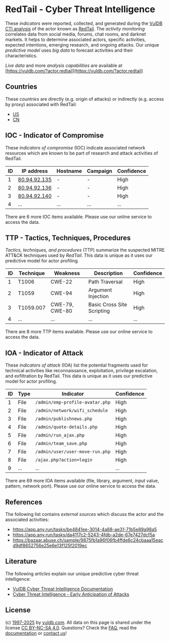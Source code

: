 # RedTail - Cyber Threat Intelligence

These _indicators_ were reported, collected, and generated during the [VulDB CTI analysis](https://vuldb.com/?kb.cti) of the actor known as [RedTail](https://vuldb.com/?actor.redtail). The _activity monitoring_ correlates data from social media, forums, chat rooms, and darknet markets. It helps to determine associated actors, specific activities, expected intentions, emerging research, and ongoing attacks. Our unique _predictive model_ uses _big data_ to forecast activities and their characteristics.

_Live data_ and more _analysis capabilities_ are available at [https://vuldb.com/?actor.redtail](https://vuldb.com/?actor.redtail)

## Countries

These _countries_ are directly (e.g. origin of attacks) or indirectly (e.g. access by proxy) associated with RedTail:

* [US](https://vuldb.com/?country.us)
* [CN](https://vuldb.com/?country.cn)

## IOC - Indicator of Compromise

These _indicators of compromise_ (IOC) indicate associated network resources which are known to be part of research and attack activities of RedTail.

ID | IP address | Hostname | Campaign | Confidence
-- | ---------- | -------- | -------- | ----------
1 | [80.94.92.135](https://vuldb.com/?ip.80.94.92.135) | - | - | High
2 | [80.94.92.136](https://vuldb.com/?ip.80.94.92.136) | - | - | High
3 | [80.94.92.140](https://vuldb.com/?ip.80.94.92.140) | - | - | High
4 | ... | ... | ... | ...

There are 6 more IOC items available. Please use our online service to access the data.

## TTP - Tactics, Techniques, Procedures

_Tactics, techniques, and procedures_ (TTP) summarize the suspected MITRE ATT&CK techniques used by _RedTail_. This data is unique as it uses our predictive model for actor profiling.

ID | Technique | Weakness | Description | Confidence
-- | --------- | -------- | ----------- | ----------
1 | T1006 | CWE-22 | Path Traversal | High
2 | T1059 | CWE-94 | Argument Injection | High
3 | T1059.007 | CWE-79, CWE-80 | Basic Cross Site Scripting | High
4 | ... | ... | ... | ...

There are 8 more TTP items available. Please use our online service to access the data.

## IOA - Indicator of Attack

These _indicators of attack_ (IOA) list the potential fragments used for technical activities like reconnaissance, exploitation, privilege escalation, and exfiltration by RedTail. This data is unique as it uses our predictive model for actor profiling.

ID | Type | Indicator | Confidence
-- | ---- | --------- | ----------
1 | File | `/admin/emp-profile-avatar.php` | High
2 | File | `/admin/network/wifi_schedule` | High
3 | File | `/admin/publishnews.php` | High
4 | File | `/admin/quote-details.php` | High
5 | File | `/admin/run_ajax.php` | High
6 | File | `/admin/team_save.php` | High
7 | File | `/admin/user/user-move-run.php` | High
8 | File | `/ajax.php?action=login` | High
9 | ... | ... | ...

There are 69 more IOA items available (file, library, argument, input value, pattern, network port). Please use our online service to access the data.

## References

The following list contains _external sources_ which discuss the actor and the associated activities:

* https://app.any.run/tasks/be4841ee-3014-4a88-ae31-71b5e89a98a5
* https://app.any.run/tasks/da4117c2-5243-4fdb-a2de-67e7427dcf5a
* https://bazaar.abuse.ch/sample/9875fb1a96f06fb4ffde6c24cbaaa15eacd9df8652756e25e6e13f125f2019ec

## Literature

The following _articles_ explain our unique predictive cyber threat intelligence:

* [VulDB Cyber Threat Intelligence Documentation](https://vuldb.com/?kb.cti)
* [Cyber Threat Intelligence - Early Anticipation of Attacks](https://www.scip.ch/en/?labs.20201022)

## License

(c) [1997-2025](https://vuldb.com/?kb.changelog) by [vuldb.com](https://vuldb.com/?kb.about). All data on this page is shared under the license [CC BY-NC-SA 4.0](https://creativecommons.org/licenses/by-nc-sa/4.0/). Questions? Check the [FAQ](https://vuldb.com/?kb.faq), read the [documentation](https://vuldb.com/?kb) or [contact us](https://vuldb.com/?contact)!
